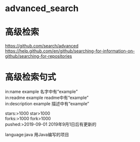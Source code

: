 # advanced_search

# 高级检索  
https://github.com/search/advanced   
https://help.github.com/en/github/searching-for-information-on-github/searching-for-repositories     

# 高级检索句式
in:name example		名字中有“example”  
in:readme example		readme中有“example”   
in:description example	描述中有“example”   
   
stars:>1000		star>1000   
forks:>1000		fork>1000   
pushed:>2019-09-01		2019年9月1日后有更新的   
   
language:java		用Java编写的项目    
